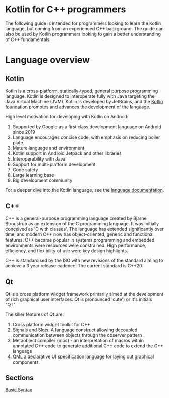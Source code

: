 # Kotlin for C++ programmers

The following guide is intended for programmers looking to learn the Kotlin language, but coming from an experienced C++ background.  The guide can also be used by Kotlin programmers looking to gain a better understanding of C++ fundamentals.

# Language overview

## Kotlin

Kotlin is a cross-platform, statically-typed, general purpose programming language. Kotlin is designed to interoperate fully with Java targeting the Java Virtual Machine (JVM). Kotlin is developed by JetBrains, and the [Kotlin foundation](https://kotlinfoundation.org/) promotes and advances the development of the language.

High level motivation for developing with Kotlin on Android:

1) Supported by Google as a first class development language on Android since 2019
2) Language encourages concise code, with emphasis on reducing boiler plate
3) Mature language and environment
4) Kotlin support in Android Jetpack and other libraries
5) Interoperability with Java
6) Support for multi-platform development
7) Code safety 
8) Large learning base 
9) Big development community

For a deeper dive into the Kotlin language, see the [language documentation](https://kotlinlang.org/docs/home.html).

## C++
C++ is a general-purpose programming language created by Bjarne Stroustrup as an extension of the C programming language. It was initially conceived as 'C with classes'. The language has extended significantly over time, and modern C++ now has object-oriented, generic and functional features. C++ became popular in systems programming and embedded environments were resources were  constrained.  High performance, efficiency, and flexibility of use were key design highlights.

C++ is standardised by the ISO with new revisions of the standard aiming to achieve a 3 year release cadence. The current standard is C++20. 

## Qt
Qt is a cross platform widget framework primarily aimed at the development of rich graphical user interfaces. Qt is pronounced 'cute') or it's initials "QT".

The killer features of Qt are:
1) Cross platform widget toolkit for C++
2) Signals and Slots. A language construct allowing decoupled communication between objects
   through the observer pattern
3) Metaobject compiler (moc) - an interpretation of macros within annotated C++ code
   to generate additional C++ code to extend the C++ language
4) QML a declarative UI specification language for laying out graphical components

## Sections
[Basic Syntax](basic-syntax.md)